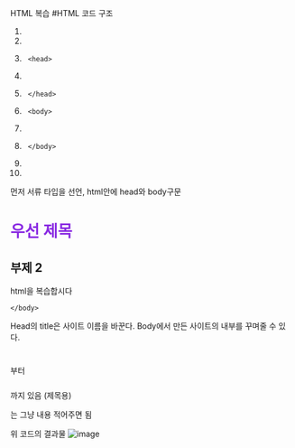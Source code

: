 HTML 복습
#HTML 코드 구조
1.	<!DOCTYPE html>
2.	<html>
3.	    <head>
4.	
5.	    </head>
6.	    <body>
7.	    
8.	    </body>
9.	
10.	</html>
먼저 서류 타입을 선언, html안에 head와 body구문

<!DOCTYPE html>
<html>
    <head>
        <title>html복습</title>
    </head>
    <body>
        <h1 style="color:blueviolet">우선 제목</h1>
        <h2>부제 2</h2>
        <p>html을 복습합시다</p>

    </body>

</html>
Head의 title은 사이트 이름을 바꾼다.
Body에서 만든 사이트의 내부를 꾸며줄 수 있다.
<h1></h1> 부터 <h5></h5>까지 있음 (제목용)
<p></p>는 그냥 내용 적어주면 됨















위 코드의 결과물
![image](https://user-images.githubusercontent.com/86886489/125574496-4745f757-bb7d-4a36-810d-7ce8494cf275.png)
